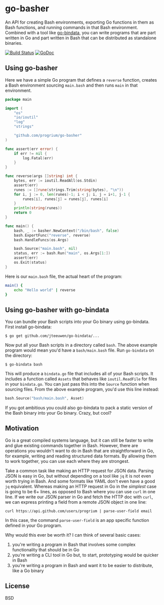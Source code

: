 # go-basher

An API for creating Bash environments, exporting Go functions in them as Bash functions, and running commands in that Bash environment. Combined with a tool like [go-bindata](https://github.com/jteeuwen/go-bindata), you can write programs that are part written in Go and part written in Bash that can be distributed as standalone binaries.

[![Build Status](https://travis-ci.org/progrium/go-basher.png)](https://travis-ci.org/progrium/go-basher) [![GoDoc](https://godoc.org/github.com/progrium/go-basher?status.svg)](http://godoc.org/github.com/progrium/go-basher)

## Using go-basher

Here we have a simple Go program that defines a `reverse` function, creates a Bash environment sourcing `main.bash` and then runs `main` in that environment. 

```Go
package main

import (
	"os"
	"io/ioutil"
	"log"
	"strings"

	"github.com/progrium/go-basher"
)

func assert(err error) {
	if err != nil {
		log.Fatal(err)
	}
}

func reverse(args []string) int {
	bytes, err := ioutil.ReadAll(os.Stdin)
	assert(err)
	runes := []rune(strings.Trim(string(bytes), "\n"))
	for i, j := 0, len(runes)-1; i < j; i, j = i+1, j-1 {
		runes[i], runes[j] = runes[j], runes[i]
	}
	println(string(runes))
	return 0
}

func main() {
	bash, _ := basher.NewContext("/bin/bash", false)
	bash.ExportFunc("reverse", reverse)
	bash.HandleFuncs(os.Args)

	bash.Source("main.bash", nil)
	status, err := bash.Run("main", os.Args[1:])
	assert(err)
	os.Exit(status)
}
```

Here is our `main.bash` file, the actual heart of the program:

```bash
main() {
	echo "Hello world" | reverse
}
```

## Using go-basher with go-bindata

You can bundle your Bash scripts into your Go binary using go-bindata. First install go-bindata:
	
	$ go get github.com/jteeuwen/go-bindata/...

Now put all your Bash scripts in a directory called `bash`. The above example program would mean you'd have a `bash/main.bash` file. Run `go-bindata` on the directory:

	$ go-bindata bash

This will produce a `bindata.go` file that includes all of your Bash scripts. It includes a function called `Assets` that behaves like `ioutil.ReadFile` for files in your `bindata.go`. You can just pass this into the `Source` function when sourcing files. From the above example program, you'd use this line instead:

```Go
bash.Source("bash/main.bash", Asset)
```

If you got ambitious you could also go-bindata to pack a static version of the Bash binary into your Go binary. Crazy, but cool?

## Motivation

Go is a great compiled systems language, but it can still be faster to write and glue existing commands together in Bash. However, there are operations you wouldn't want to do in Bash that are straightforward in Go, for example, writing and reading structured data formats. By allowing them to work together, you can use each where they are strongest.

Take a common task like making an HTTP request for JSON data. Parsing JSON is easy in Go, but without depending on a tool like `jq` it is not even worth trying in Bash. And some formats like YAML don't even have a good `jq` equivalent. Whereas making an HTTP request in Go in the *simplest* case is going to be 6+ lines, as opposed to Bash where you can use `curl` in one line. If we write our JSON parser in Go and fetch the HTTP doc with `curl`, we can express printing a field from a remote JSON object in one line:

	curl https://api.github.com/users/progrium | parse-user-field email

In this case, the command `parse-user-field` is an app specific function defined in your Go program.

Why would this ever be worth it? I can think of several basic cases:

 1. you're writing a program in Bash that involves some complex functionality that should be in Go
 1. you're writing a CLI tool in Go but, to start, prototyping would be quicker in Bash
 1. you're writing a program in Bash and want it to be easier to distribute, like a Go binary

## License

BSD